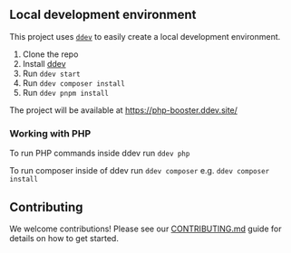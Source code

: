 ## Local development environment

This project uses [`ddev`](https://ddev.com/) to easily create a local development environment.

1. Clone the repo
2. Install [ddev](https://ddev.com/)
3. Run `ddev start`
4. Run `ddev composer install`
5. Run `ddev pnpm install`

The project will be available at https://php-booster.ddev.site/

### Working with PHP

To run PHP commands inside ddev run `ddev php`

To run composer inside of ddev run `ddev composer` e.g. `ddev composer install`

## Contributing

We welcome contributions! Please see our [CONTRIBUTING.md](.github/CONTRIBUTING.md) guide for details on how to get started.
